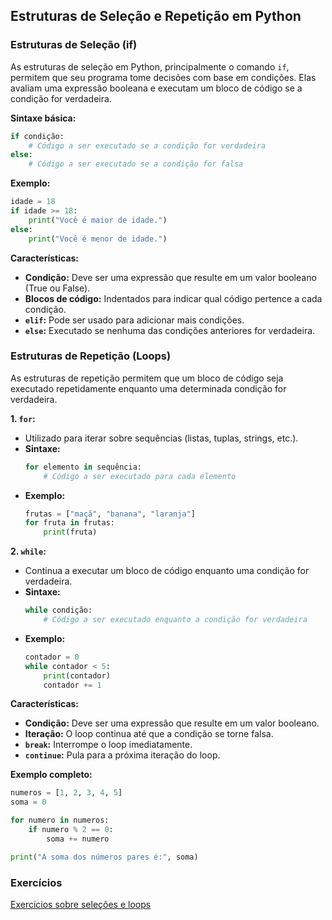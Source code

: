 ## Estruturas de Seleção e Repetição em Python

### Estruturas de Seleção (if)

As estruturas de seleção em Python, principalmente o comando `if`, permitem que seu programa tome decisões com base em condições. Elas avaliam uma expressão booleana e executam um bloco de código se a condição for verdadeira.

**Sintaxe básica:**
```python
if condição:
    # Código a ser executado se a condição for verdadeira
else:
    # Código a ser executado se a condição for falsa
```

**Exemplo:**
```python
idade = 18
if idade >= 18:
    print("Você é maior de idade.")
else:
    print("Você é menor de idade.")
```

**Características:**
* **Condição:** Deve ser uma expressão que resulte em um valor booleano (True ou False).
* **Blocos de código:** Indentados para indicar qual código pertence a cada condição.
* **`elif`:** Pode ser usado para adicionar mais condições.
* **`else`:** Executado se nenhuma das condições anteriores for verdadeira.

### Estruturas de Repetição (Loops)

As estruturas de repetição permitem que um bloco de código seja executado repetidamente enquanto uma determinada condição for verdadeira.

**1. `for`:**
   * Utilizado para iterar sobre sequências (listas, tuplas, strings, etc.).
   * **Sintaxe:**
     ```python
     for elemento in sequência:
         # Código a ser executado para cada elemento
     ```
   * **Exemplo:**
     ```python
     frutas = ["maçã", "banana", "laranja"]
     for fruta in frutas:
         print(fruta)
     ```

**2. `while`:**
   * Continua a executar um bloco de código enquanto uma condição for verdadeira.
   * **Sintaxe:**
     ```python
     while condição:
         # Código a ser executado enquanto a condição for verdadeira
     ```
   * **Exemplo:**
     ```python
     contador = 0
     while contador < 5:
         print(contador)
         contador += 1
     ```

**Características:**
* **Condição:** Deve ser uma expressão que resulte em um valor booleano.
* **Iteração:** O loop continua até que a condição se torne falsa.
* **`break`:** Interrompe o loop imediatamente.
* **`continue`:** Pula para a próxima iteração do loop.

**Exemplo completo:**
```python
numeros = [1, 2, 3, 4, 5]
soma = 0

for numero in numeros:
    if numero % 2 == 0:
        soma += numero

print("A soma dos números pares é:", soma)
```
### Exercícios

[Exercícios sobre seleções e loops](https://github.com/armandossrecife/lp2024-2/blob/main/exercicios1.ipynb)
